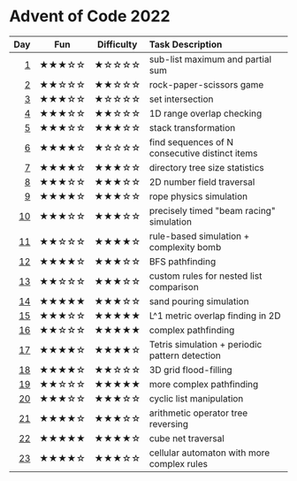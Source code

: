 # Advent of Code 2022

| Day      | Fun   | Difficulty | Task Description
| -------: | :---: | :--------: | :---------------
|  [1](01) | ★★★☆☆ | ★☆☆☆☆      | sub-list maximum and partial sum
|  [2](02) | ★★☆☆☆ | ★★☆☆☆      | rock-paper-scissors game
|  [3](03) | ★★★☆☆ | ★☆☆☆☆      | set intersection
|  [4](04) | ★★★☆☆ | ★★☆☆☆      | 1D range overlap checking
|  [5](05) | ★★★☆☆ | ★★★☆☆      | stack transformation
|  [6](06) | ★★★★☆ | ★☆☆☆☆      | find sequences of N consecutive distinct items
|  [7](07) | ★★★★☆ | ★★★☆☆      | directory tree size statistics
|  [8](08) | ★★★☆☆ | ★★★☆☆      | 2D number field traversal
|  [9](09) | ★★★★☆ | ★★★☆☆      | rope physics simulation
| [10](10) | ★★★☆☆ | ★★★☆☆      | precisely timed "beam racing" simulation
| [11](11) | ★★☆☆☆ | ★★★★☆      | rule-based simulation + complexity bomb
| [12](12) | ★★★★☆ | ★★★☆☆      | BFS pathfinding
| [13](13) | ★★☆☆☆ | ★★★☆☆      | custom rules for nested list comparison
| [14](14) | ★★★★★ | ★★★☆☆      | sand pouring simulation
| [15](15) | ★★★☆☆ | ★★★★★      | L^1 metric overlap finding in 2D
| [16](16) | ★★☆☆☆ | ★★★★★      | complex pathfinding
| [17](17) | ★★★★☆ | ★★★★☆      | Tetris simulation + periodic pattern detection
| [18](18) | ★★★★☆ | ★★☆☆☆      | 3D grid flood-filling
| [19](19) | ★★☆☆☆ | ★★★★★      | more complex pathfinding
| [20](20) | ★★★☆☆ | ★★★☆☆      | cyclic list manipulation
| [21](21) | ★★★★☆ | ★★★☆☆      | arithmetic operator tree reversing
| [22](22) | ★★★★★ | ★★★★☆      | cube net traversal
| [23](23) | ★★★★☆ | ★★★☆☆      | cellular automaton with more complex rules
